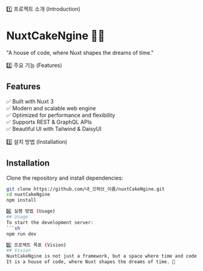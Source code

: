 1️⃣ 프로젝트 소개 (Introduction)

# NuxtCakeNgine 🍰🚀  
"A house of code, where Nuxt shapes the dreams of time."

2️⃣ 주요 기능 (Features)
## Features  
✅ Built with Nuxt 3  
✅ Modern and scalable web engine  
✅ Optimized for performance and flexibility  
✅ Supports REST & GraphQL APIs  
✅ Beautiful UI with Tailwind & DaisyUI  

3️⃣ 설치 방법 (Installation)
## Installation  
Clone the repository and install dependencies:
```sh
git clone https://github.com/내_깃허브_이름/nuxtCakeNgine.git  
cd nuxtCakeNgine  
npm install

4️⃣ 실행 방법 (Usage)
## Usage  
To start the development server:  
```sh
npm run dev

5️⃣ 프로젝트 목표 (Vision)
## Vision  
NuxtCakeNgine is not just a framework, but a space where time and code merge into creation.  
It is a house of code, where Nuxt shapes the dreams of time. 🚀  
